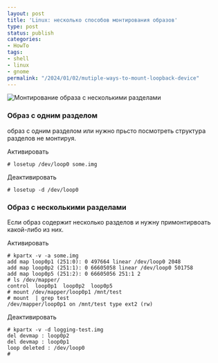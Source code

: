 ```yaml
---
layout: post
title: 'Linux: несколько способов монтирования образов'
type: post
status: publish
categories:
- HowTo
tags:
- shell
- linux
- gnome
permalink: "/2024/01/02/mutiple-ways-to-mount-loopback-device"
---
```


<img class="kdpv" src="{{ site.baseurl }}/assets/images/2024/multiple-ways-to-mount-loopback.png" alt="Монтирование образа с несколькими разделами" title="Монтирование образа с несколькими разделами" />

### Образ с одним разделом

образ с одним разделом или нужно прьсто посмотреть структура разделов не монтируя.

Активировать

```shell
# losetup /dev/loop0 some.img
```

Деактивировать


```shell
# losetup -d /dev/loop0
```
### Образ с несколькими разделами

Если образ содержит несколько разделов и нужну примонтирвоать какой-либо из них.

Активировать

```shell
# kpartx -v -a some.img
add map loop0p1 (251:0): 0 497664 linear /dev/loop0 2048
add map loop0p2 (251:1): 0 66605058 linear /dev/loop0 501758
add map loop0p5 (251:2): 0 66605056 251:1 2
# ls /dev/mapper/
control  loop0p1  loop0p2  loop0p5
# mount /dev/mapper/loop0p1 /mnt/test
# mount  | grep test
/dev/mapper/loop0p1 on /mnt/test type ext2 (rw)
```

Деактивировать

```shell
# kpartx -v -d logging-test.img
del devmap : loop0p2
del devmap : loop0p1
loop deleted : /dev/loop0
#
```

